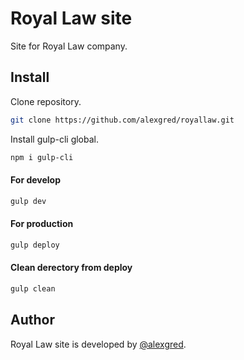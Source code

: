 # Royal Law site
Site for Royal Law company.

## Install
Clone repository.
```sh
git clone https://github.com/alexgred/royallaw.git
```
Install gulp-cli global.
```sh
npm i gulp-cli
```
#### For develop
```sh
gulp dev
```
#### For production
```sh
gulp deploy
```
#### Clean derectory from deploy
```sh
gulp clean
```

## Author
Royal Law site is developed by [@alexgred](https://github.com/alexgred).
